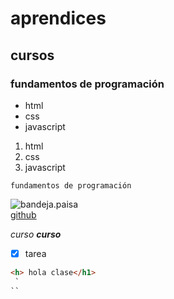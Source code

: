# aprendices
## cursos
### fundamentos de programación

- html
-  css
-  javascript

1. html
2. css
3. javascript

~~~
fundamentos de programación
~~~

![bandeja.paisa](https://aratiendas.com/wp-content/uploads/2021/03/bandeja-paisa-recetas-colombianas-para-comer-en-familia-md.jpg)<br>
[github](https://github.com/)

*curso*
***curso***

- [x] tarea

```html
<h> hola clase</h1> 
 `
``
